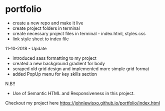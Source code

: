 # portfolio
- create a new repo and make it live
- create project folders in terminal
- create necessary project files in terminal - index.html, styles.css
- link style sheet to index file

11-10-2018 - Update

- introduced sass formatting to my project
- created a new background gradient for body
- scraped old grid design and implemented more simple grid format
- added PopUp menu for key skills section



N.B!!
- Use of Semantic HTML and Responsiveness in this project.

Checkout my project here https://johnlewisxo.github.io/portfolio/index.html

